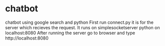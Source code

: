 # chatbot
chatbot using google search and python
First run connect.py
  it is for the server which recieves the request.
  It runs on simplesocketserver python on localhost:8080
After running the server go to browser and type http://localhost:8080

